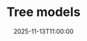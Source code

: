 ---
type: lecture
date: 2025-11-13T11:00:00
title: "Tree models"
lecture_type: Coding
thumbnail: /static_files/presentations/lec.jpg
links:
- url: https://github.com/data-mining-UniPI/teaching25/tree/lectures/machine%20learning
  name: slides
hide_from_announcments: true
---